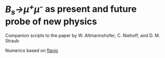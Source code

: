 # *B<sub>s</sub>→μ<sup>+</sup>μ<sup>-</sup>* as present and future probe of new physics

Companion scripts to the paper by W. Altmannshofer, C. Niehoff, and D. M. Straub

Numerics based on [flavio](https://flav-io.github.io/)
